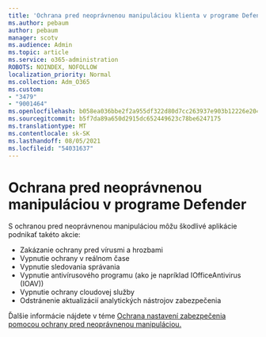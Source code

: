 ```yaml
---
title: 'Ochrana pred neoprávnenou manipuláciou klienta v programe Defender '
ms.author: pebaum
author: pebaum
manager: scotv
ms.audience: Admin
ms.topic: article
ms.service: o365-administration
ROBOTS: NOINDEX, NOFOLLOW
localization_priority: Normal
ms.collection: Adm_O365
ms.custom:
- "3479"
- "9001464"
ms.openlocfilehash: b058ea036bbe2f2a955df322d80d7cc263937e903b12226e204b24432035f06e
ms.sourcegitcommit: b5f7da89a650d2915dc652449623c78be6247175
ms.translationtype: MT
ms.contentlocale: sk-SK
ms.lasthandoff: 08/05/2021
ms.locfileid: "54031637"
---
```

# <a name="defender-tamper-protection"></a>Ochrana pred neoprávnenou manipuláciou v programe Defender 

S ochranou pred neoprávnenou manipuláciou môžu škodlivé aplikácie podnikať takéto akcie:

- Zakázanie ochrany pred vírusmi a hrozbami
- Vypnutie ochrany v reálnom čase
- Vypnutie sledovania správania
- Vypnutie antivírusového programu (ako je napríklad IOfficeAntivirus (IOAV))
- Vypnutie ochrany cloudovej služby
- Odstránenie aktualizácií analytických nástrojov zabezpečenia

Ďalšie informácie nájdete v téme [Ochrana nastavení zabezpečenia pomocou ochrany pred neoprávnenou manipuláciou.](https://docs.microsoft.com/windows/security/threat-protection/windows-defender-antivirus/prevent-changes-to-security-settings-with-tamper-protection)